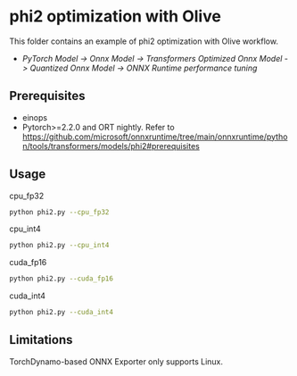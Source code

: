 # phi2 optimization with Olive
This folder contains an example of phi2 optimization with Olive workflow.

- *PyTorch Model -> Onnx Model -> Transformers Optimized Onnx Model -> Quantized Onnx Model -> ONNX Runtime performance tuning*

## Prerequisites
* einops
* Pytorch>=2.2.0 and ORT nightly. Refer to https://github.com/microsoft/onnxruntime/tree/main/onnxruntime/python/tools/transformers/models/phi2#prerequisites

## Usage
cpu_fp32
```bash
python phi2.py --cpu_fp32
```
cpu_int4
```bash
python phi2.py --cpu_int4
```
cuda_fp16
```bash
python phi2.py --cuda_fp16
```
cuda_int4
```bash
python phi2.py --cuda_int4
```

## Limitations
TorchDynamo-based ONNX Exporter only supports Linux.
